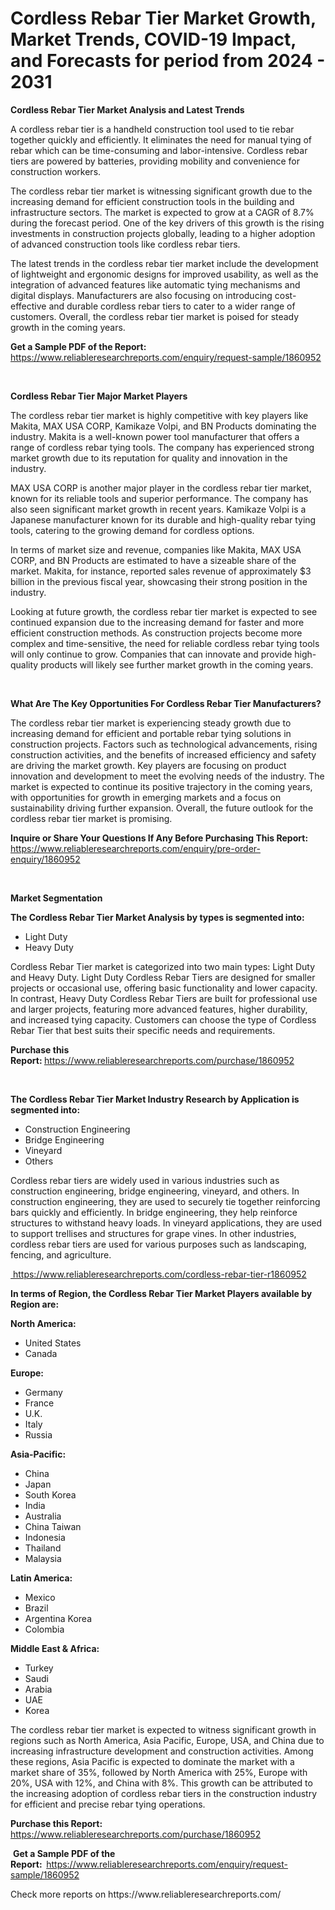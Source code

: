 <p><h1>Cordless Rebar Tier Market Growth, Market Trends, COVID-19 Impact, and Forecasts for period from 2024 - 2031</h1></p><p><strong>Cordless Rebar Tier Market Analysis and Latest Trends</strong></p>
<p><p>A cordless rebar tier is a handheld construction tool used to tie rebar together quickly and efficiently. It eliminates the need for manual tying of rebar which can be time-consuming and labor-intensive. Cordless rebar tiers are powered by batteries, providing mobility and convenience for construction workers.</p><p>The cordless rebar tier market is witnessing significant growth due to the increasing demand for efficient construction tools in the building and infrastructure sectors. The market is expected to grow at a CAGR of 8.7% during the forecast period. One of the key drivers of this growth is the rising investments in construction projects globally, leading to a higher adoption of advanced construction tools like cordless rebar tiers.</p><p>The latest trends in the cordless rebar tier market include the development of lightweight and ergonomic designs for improved usability, as well as the integration of advanced features like automatic tying mechanisms and digital displays. Manufacturers are also focusing on introducing cost-effective and durable cordless rebar tiers to cater to a wider range of customers. Overall, the cordless rebar tier market is poised for steady growth in the coming years.</p></p>
<p><strong>Get a Sample PDF of the Report:&nbsp;</strong> <a href="https://www.reliableresearchreports.com/enquiry/request-sample/1860952">https://www.reliableresearchreports.com/enquiry/request-sample/1860952</a></p>
<p>&nbsp;</p>
<p><strong>Cordless Rebar Tier Major Market Players</strong></p>
<p><p>The cordless rebar tier market is highly competitive with key players like Makita, MAX USA CORP, Kamikaze Volpi, and BN Products dominating the industry. Makita is a well-known power tool manufacturer that offers a range of cordless rebar tying tools. The company has experienced strong market growth due to its reputation for quality and innovation in the industry. </p><p>MAX USA CORP is another major player in the cordless rebar tier market, known for its reliable tools and superior performance. The company has also seen significant market growth in recent years. Kamikaze Volpi is a Japanese manufacturer known for its durable and high-quality rebar tying tools, catering to the growing demand for cordless options.</p><p>In terms of market size and revenue, companies like Makita, MAX USA CORP, and BN Products are estimated to have a sizeable share of the market. Makita, for instance, reported sales revenue of approximately $3 billion in the previous fiscal year, showcasing their strong position in the industry. </p><p>Looking at future growth, the cordless rebar tier market is expected to see continued expansion due to the increasing demand for faster and more efficient construction methods. As construction projects become more complex and time-sensitive, the need for reliable cordless rebar tying tools will only continue to grow. Companies that can innovate and provide high-quality products will likely see further market growth in the coming years.</p></p>
<p>&nbsp;</p>
<p><strong>What Are The Key Opportunities For Cordless Rebar Tier Manufacturers?</strong></p>
<p><p>The cordless rebar tier market is experiencing steady growth due to increasing demand for efficient and portable rebar tying solutions in construction projects. Factors such as technological advancements, rising construction activities, and the benefits of increased efficiency and safety are driving the market growth. Key players are focusing on product innovation and development to meet the evolving needs of the industry. The market is expected to continue its positive trajectory in the coming years, with opportunities for growth in emerging markets and a focus on sustainability driving further expansion. Overall, the future outlook for the cordless rebar tier market is promising.</p></p>
<p><strong>Inquire or Share Your Questions If Any Before Purchasing This Report:</strong> <a href="https://www.reliableresearchreports.com/enquiry/pre-order-enquiry/1860952">https://www.reliableresearchreports.com/enquiry/pre-order-enquiry/1860952</a></p>
<p>&nbsp;</p>
<p><strong>Market Segmentation</strong></p>
<p><strong>The Cordless Rebar Tier Market Analysis by types is segmented into:</strong></p>
<p><ul><li>Light Duty</li><li>Heavy Duty</li></ul></p>
<p><p>Cordless Rebar Tier market is categorized into two main types: Light Duty and Heavy Duty. Light Duty Cordless Rebar Tiers are designed for smaller projects or occasional use, offering basic functionality and lower capacity. In contrast, Heavy Duty Cordless Rebar Tiers are built for professional use and larger projects, featuring more advanced features, higher durability, and increased tying capacity. Customers can choose the type of Cordless Rebar Tier that best suits their specific needs and requirements.</p></p>
<p><strong>Purchase this Report:&nbsp;</strong><a href="https://www.reliableresearchreports.com/purchase/1860952">https://www.reliableresearchreports.com/purchase/1860952</a></p>
<p>&nbsp;</p>
<p><strong>The Cordless Rebar Tier Market Industry Research by Application is segmented into:</strong></p>
<p><ul><li>Construction Engineering</li><li>Bridge Engineering</li><li>Vineyard</li><li>Others</li></ul></p>
<p><p>Cordless rebar tiers are widely used in various industries such as construction engineering, bridge engineering, vineyard, and others. In construction engineering, they are used to securely tie together reinforcing bars quickly and efficiently. In bridge engineering, they help reinforce structures to withstand heavy loads. In vineyard applications, they are used to support trellises and structures for grape vines. In other industries, cordless rebar tiers are used for various purposes such as landscaping, fencing, and agriculture.</p></p>
<p><a href="https://www.reliableresearchreports.com/cordless-rebar-tier-r1860952">&nbsp;https://www.reliableresearchreports.com/cordless-rebar-tier-r1860952</a></p>
<p><strong>In terms of Region, the Cordless Rebar Tier Market Players available by Region are:</strong></p>
<p>
    <p> <strong> North America: </strong>
        <ul>
            <li>United States</li>
            <li>Canada</li>
        </ul>
        </p> 
    <p> <strong> Europe: </strong>
        <ul>
            <li>Germany</li>
            <li>France</li>
            <li>U.K.</li>
            <li>Italy</li>
            <li>Russia</li>
        </ul>
        </p> 
    <p> <strong> Asia-Pacific: </strong>
        <ul>
            <li>China</li>
            <li>Japan</li>
            <li>South Korea</li>
            <li>India</li>
            <li>Australia</li>
            <li>China Taiwan</li>
            <li>Indonesia</li>
            <li>Thailand</li>
            <li>Malaysia</li>
        </ul>
        </p> 
    <p> <strong> Latin America: </strong>
        <ul>
            <li>Mexico</li>
            <li>Brazil</li>
            <li>Argentina Korea</li>
            <li>Colombia</li>
        </ul>
        </p> 
    <p> <strong> Middle East & Africa: </strong>
        <ul>
            <li>Turkey</li>
            <li>Saudi</li>
            <li>Arabia</li>
            <li>UAE</li>
            <li>Korea</li>
        </ul>
    </p>
    </p>
<p><p>The cordless rebar tier market is expected to witness significant growth in regions such as North America, Asia Pacific, Europe, USA, and China due to increasing infrastructure development and construction activities. Among these regions, Asia Pacific is expected to dominate the market with a market share of 35%, followed by North America with 25%, Europe with 20%, USA with 12%, and China with 8%. This growth can be attributed to the increasing adoption of cordless rebar tiers in the construction industry for efficient and precise rebar tying operations.</p></p>
<p><strong>Purchase this Report: </strong><a href="https://www.reliableresearchreports.com/purchase/1860952">https://www.reliableresearchreports.com/purchase/1860952</a></p>
<p>&nbsp;<strong>Get a Sample PDF of the Report:&nbsp;&nbsp;</strong><a href="https://www.reliableresearchreports.com/enquiry/request-sample/1860952">https://www.reliableresearchreports.com/enquiry/request-sample/1860952</a></p>
<p><strong></strong></p>
<p>Check more reports on https://www.reliableresearchreports.com/</p>